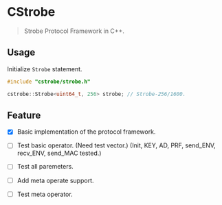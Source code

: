 # CStrobe

> Strobe Protocol Framework in C++.

## Usage

Initialize `Strobe` statement.

``` c++
#include "cstrobe/strobe.h"

cstrobe::Strobe<uint64_t, 256> strobe; // Strobe-256/1600.
```

## Feature

- [x] Basic implementation of the protocol framework.
- [ ] Test basic operator. (Need test vector.) (Init, KEY, AD, PRF, send_ENV, recv_ENV, send_MAC tested.)
- [ ] Test all paremeters.
- [ ] Add meta operate support.
- [ ] Test meta operator.

